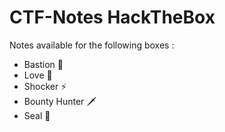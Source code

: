 # CTF-Notes HackTheBox 
Notes available for the following boxes : 
- Bastion 💂
- Love 💖
- Shocker ⚡
- Bounty Hunter 🗡
- Seal 🦭
